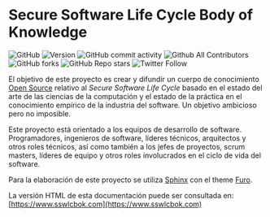 # Secure Software Life Cycle Body of Knowledge

![GitHub](https://img.shields.io/github/license/jarriagadac/sswlcbok?style=flat-square)
![Version](https://img.shields.io/badge/version-0.1-orange?style=flat-square)
![GitHub commit activity](https://img.shields.io/github/commit-activity/m/jarriagadac/sswlcbok?color=orange&style=flat-square)
![Github All Contributors](https://img.shields.io/github/all-contributors/jarriagadac/sswlcbok?color=orange&style=flat-square)
![GitHub forks](https://img.shields.io/github/forks/jarriagadac/sswlcbok?color=orange&style=flat-square)
![GitHub Repo stars](https://img.shields.io/github/stars/jarriagadac/sswlcbok?color=orange&style=flat-square)
![Twitter Follow](https://img.shields.io/twitter/follow/sswlcbok?color=orange&label=%40sswlcbok&logo=twitter&style=flat-square)

El objetivo de este proyecto es crear y difundir un cuerpo de conocimiento [Open Source](LICENSE) relativo al *Secure Software Life Cycle* basado en el estado del arte de las ciencias de la computación y el estado de la práctica en el conocimiento empírico de la industria del software. Un objetivo ambicioso pero no imposible.

Este proyecto está orientado a los equipos de desarrollo de software. Programadores, ingenieros de software, líderes técnicos, arquitectos y otros roles técnicos, así como también a los jefes de proyectos, scrum masters, líderes de equipo y otros roles involucrados en el ciclo de vida del software.

Para la elaboración de este proyecto se utiliza [Sphinx](https://www.sphinx-doc.org/) con el theme [Furo](https://pradyunsg.me/furo/).

La versión HTML de esta documentación puede ser consultada en: [https://www.sswlcbok.com](https://www.sswlcbok.com)
